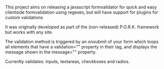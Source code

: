 This project aims on releasing a javascript formvalidator for quick and easy clientside formvalidation using regexes, but will have support for plugins for custom validations

It was originally developed as part of the (non-released) P.O.R.K. framework but works with any site.

The validation method is triggered by an onsubmit of your form which loops all elements that have a validation="" property in their tag, and displays the message shown in the message="" property.

Currently validates: inputs, textareas, checkboxes and radios.
